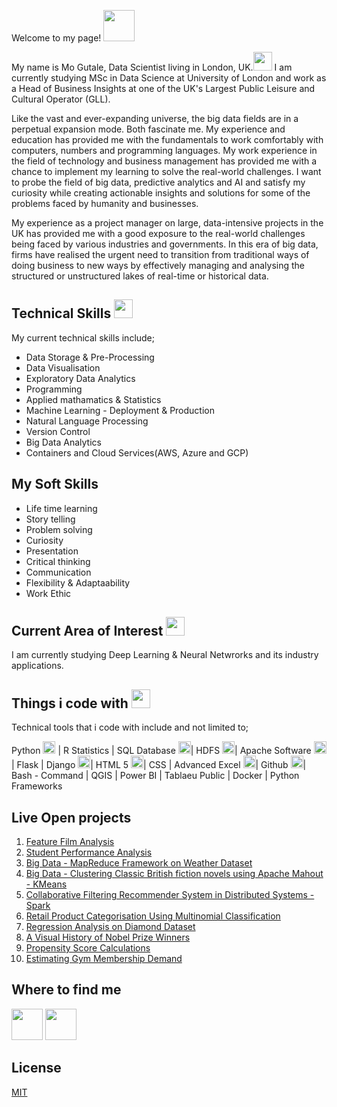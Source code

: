 Welcome to my page! <img src="https://raw.githubusercontent.com/iampavangandhi/iampavangandhi/master/gifs/Hi.gif" width="50px"> 

My name is Mo Gutale, Data Scientist living in London, UK.<img src="https://emojis.slackmojis.com/emojis/images/1618737695/31201/united-kingdom.gif?1618737695" width="30px">  I am currently studying MSc in Data Science at University of London and work as a Head of Business Insights at one of the UK's Largest Public Leisure and Cultural Operator (GLL). 

Like the vast and ever-expanding universe, the big data fields are in a perpetual expansion mode. Both fascinate me. My experience and education has provided me with the fundamentals to work comfortably with computers, numbers and programming languages. My work experience in the field of technology and business management has provided me with a chance to implement my learning to solve the real-world challenges. I want to probe the field of big data, predictive analytics and AI and satisfy my curiosity while creating actionable insights and solutions for some of the problems faced by humanity and businesses.

My experience as a project manager on large, data-intensive projects in the UK has provided me with a good exposure to the real-world challenges being faced by various industries and governments. In this era of big data, firms have realised the urgent need to transition from traditional ways of doing business to new ways by effectively managing and analysing the structured or unstructured lakes of real-time or historical data.


## Technical Skills <img src="https://emojis.slackmojis.com/emojis/images/1570639173/6641/technically_goodnews.png?1570639173" width="30px">

My current technical skills include;

* Data Storage & Pre-Processing   
* Data Visualisation 
* Exploratory Data Analytics 
* Programming
* Applied mathamatics & Statistics 
* Machine Learning - Deployment & Production
* Natural Language Processing
* Version Control 
* Big Data Analytics 
* Containers and Cloud Services(AWS, Azure and GCP)

## My Soft Skills 

- Life time learning 
- Story telling 
- Problem solving 
- Curiosity 
- Presentation 
- Critical thinking 
- Communication 
- Flexibility & Adaptaability 
- Work Ethic 

## Current Area of Interest <img src="https://emojis.slackmojis.com/emojis/images/1620902782/38802/interested.gif?1620902782" width="30px">
I am currently studying Deep Learning & Neural Netwrorks and its industry applications. 

## Things i code with <img src="https://emojis.slackmojis.com/emojis/images/1549317933/5264/coding.gif?1549317933" width="30px">

Technical tools that i code with include and not limited to;

Python <img src="https://emojis.slackmojis.com/emojis/images/1450319444/32/python.png?1450319444" width="20px"> | 
R Statistics | 
SQL Database <img src="https://emojis.slackmojis.com/emojis/images/1533733488/4439/mysql.png?1533733488" width="20px">| 
HDFS <img src="https://emojis.slackmojis.com/emojis/images/1542633924/4987/hadoop.png?1542633924" width="20px">| 
Apache Software <img src="https://emojis.slackmojis.com/emojis/images/1489318167/1852/apache_spark.png?1489318167" width="20px">| 
Flask |
Django <img src="https://emojis.slackmojis.com/emojis/images/1483054030/1541/django.png?1483054030" width="20px">| 
HTML 5 <img src="https://emojis.slackmojis.com/emojis/images/1470343792/719/html5.png?1470343792" width="20px">|
CSS |
Advanced Excel <img src="https://emojis.slackmojis.com/emojis/images/1519341850/3577/excel.png?1519341850" width="20px">| 
Github <img src="https://emojis.slackmojis.com/emojis/images/1587484871/8712/github.png?1587484871" width="20px">|
Bash - Command |
QGIS | Power BI | Tablaeu Public |
Docker | Python Frameworks 

## Live Open projects


1. <a href="https://github.com/mgutale/Feature-Film-Analysis">Feature Film Analysis</a>
2. <a href="https://github.com/mgutale/Student-Performance-Exploratory-Data-Analysis">Student Performance Analysis</a>
3. <a href="https://github.com/mgutale/MapReduce.git"> Big Data - MapReduce Framework on Weather Dataset </a>
4. <a href="https://github.com/mgutale/Cluster-Analysis---British-Novels.git"> Big Data - Clustering Classic British fiction novels using Apache Mahout - KMeans </a> 
5. <a href="https://github.com/mgutale/Collaborative-Filtering.git"> Collaborative Filtering Recommender System in Distributed Systems - Spark </a> 
6. <a href="https://github.com/mgutale/Product-Categorisation.git"> Retail Product Categorisation Using Multinomial Classification </a>
7. <a href="https://github.com/mgutale/Regression-Analysis.git"> Regression Analysis on Diamond Dataset </a>
8. <a href="https://github.com/mgutale/A-Visual-History-of-Nobel-Prize-Winners">A Visual History of Nobel Prize Winners</a>
9. <a href="https://github.com/mgutale/Propensity_Score_Calculation.git">Propensity Score Calculations</a>
10. <a href="https://github.com/mgutale/estimating_membeship_demand.git">Estimating Gym Membership Demand</a>

## Where to find me
[<img src="https://emojis.slackmojis.com/emojis/images/1450733056/231/twitter.png?1450733056" width="50" height = "50"/>](https://twitter.com/mgutale)   [<img src="https://emojis.slackmojis.com/emojis/images/1470343326/711/linkedin.png?1470343326" width="50" height = "50"/>](https://uk.linkedin.com/in/mgutale)

## License
[MIT](https://choosealicense.com/licenses/mit/)
